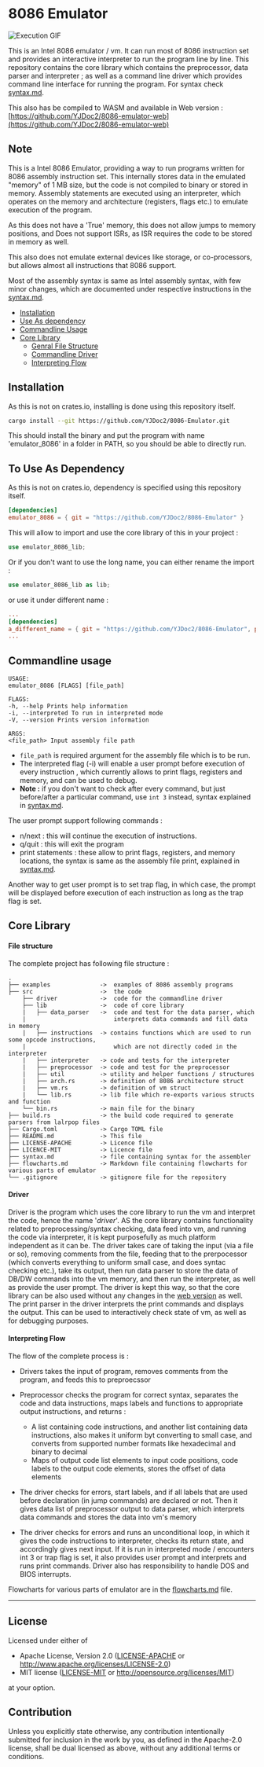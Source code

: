 # 8086 Emulator

<img src="./cmdline.gif" alt="Execution GIF" />

This is an Intel 8086 emulator / vm. It can run most of 8086 instruction set and provides an interactive interpreter to run the program line by line.
This repository contains the core library which contains the preprocessor, data parser and interpreter ; as well as a command line driver which provides command line interface for running the program.
For syntax check <a href="./syntax.md">syntax.md</a>.

This also has be compiled to WASM and available in Web version : [https://github.com/YJDoc2/8086-emulator-web](https://github.com/YJDoc2/8086-emulator-web)

## Note

This is a Intel 8086 Emulator, providing a way to run programs written for 8086 assembly instruction set. This internally stores data in the emulated "memory" of 1 MB size, but the code is not compiled to binary or stored in memory. Assembly statements are executed using an interpreter, which operates on the memory and architecture (registers, flags etc.) to emulate execution of the program.

As this does not have a 'True' memory, this does not allow jumps to memory positions, and Does not support ISRs, as ISR requires the code to be stored in memory as well.

This also does not emulate external devices like storage, or co-processors, but allows almost all instructions that 8086 support.

Most of the assembly syntax is same as Intel assembly syntax, with few minor changes, which are documented under respective instructions in the <a href="./syntax.md">syntax.md</a>.

<ul>
  <li><a href ="#installation">Installation</a></li>
  <li><a href ="#to-use-as-dependency">Use As dependency</a></li>
  <li><a href ="#commandline-usage">Commandline Usage</a></li>
  <li><a href ="#core-library">Core Library</a>
    <ul>
      <li><a href ="#file-structure">Genral File Structure</a></li>
      <li><a href ="#driver">Commandline Driver</a></li>
      <li><a href ="#interpreting-flow">Interpreting Flow</a></li>
    </ul>
  </li>
</ul>

## Installation

As this is not on crates.io, installing is done using this repository itself.

```sh
cargo install --git https://github.com/YJDoc2/8086-Emulator.git
```

This should install the binary and put the program with name 'emulator_8086' in a folder in PATH, so you should be able to directly run.

## To Use As Dependency

As this is not on crates.io, dependency is specified using this repository itself.

```TOML
[dependencies]
emulator_8086 = { git = "https://github.com/YJDoc2/8086-Emulator" }
```

This will allow to import and use the core library of this in your project :

```Rust
use emulator_8086_lib;
```

Or if you don't want to use the long name, you can either rename the import :

```Rust
use emulator_8086_lib as lib;
```

or use it under different name :

```TOML
...
[dependencies]
a_different_name = { git = "https://github.com/YJDoc2/8086-Emulator", package="emulator_8086"}
...
```

## Commandline usage

```shell
USAGE:
emulator_8086 [FLAGS] [file_path]

FLAGS:
-h, --help Prints help information
-i, --interpreted To run in interpreted mode
-V, --version Prints version information

ARGS:
<file_path> Input assembly file path
```

- `file_path` is required argument for the assembly file which is to be run.
- The interpreted flag (-i) will enable a user prompt before execution of every instruction , which currently allows to print flags, registers and memory, and can be used to debug.
- <strong>Note :</strong> if you don't want to check after every command, but just before/after a particular command, use `int 3` instead, syntax explained in <a href="./syntax.md">syntax.md</a>.

The user prompt support following commands :

- n/next : this will continue the execution of instructions.
- q/quit : this will exit the program
- print statements : these allow to print flags, registers, and memory locations, the syntax is same as the assembly file print, explained in <a href="./syntax.md">syntax.md</a>.

Another way to get user prompt is to set trap flag, in which case, the prompt will be displayed before execution of each instruction as long as the trap flag is set.

## Core Library

#### File structure

The complete project has following file structure :

```
.
├── examples              ->  examples of 8086 assembly programs
├── src                   ->  the code
    ├── driver            ->  code for the commandline driver
    ├── lib               ->  code of core library
    |   ├── data_parser   ->  code and test for the data parser, which
    |                         interprets data commands and fill data in memory
    |   ├── instructions  -> contains functions which are used to run some opcode instructions,
    |                         which are not directly coded in the interpreter
    |   ├── interpreter   -> code and tests for the interpreter
    |   ├── preprocessor  -> code and test for the preprocessor
    |   ├── util          -> utility and helper functions / structures
    |   ├── arch.rs       -> definition of 8086 architecture struct
    |   ├── vm.rs         -> definition of vm struct
    |   └── lib.rs        -> lib file which re-exports various structs and function
    └── bin.rs            -> main file for the binary
├── build.rs              -> the build code required to generate parsers from lalrpop files
├── Cargo.toml            -> Cargo TOML file
├── README.md             -> This file
├── LICENSE-APACHE        -> Licence file
├── LICENCE-MIT           -> Licence file
├── syntax.md             -> file containing syntax for the assembler
├── flowcharts.md         -> Markdown file containing flowcharts for various parts of emulator
└── .gitignore            -> gitignore file for the repository
```

#### Driver

Driver is the program which uses the core library to run the vm and interpret the code, hence the name '_driver_'.
AS the core library contains functionality related to preprocessing/syntax checking, data feed into vm, and running the code via interpreter, it is kept purposefully as much platform independent as it can be. The driver takes care of taking the input (via a file or so), removing comments from the file, feeding that to the prerpocessor (which converts everything to uniform small case, and does syntac checking etc.), take its output, then run data parser to store the data of DB/DW commands into the vm memory, and then run the interpreter, as well as provide the user prompt.
The driver is kept this way, so that the core library can be also used without any changes in the [web version](https://github.com/YJDoc2/8086-Emulator-Web) as well.
<br />
The print parser in the driver interprets the print commands and displays the output. This can be used to interactively check state of vm, as well as for debugging purposes.

#### Interpreting Flow

The flow of the complete process is :

- Drivers takes the input of program, removes comments from the program, and feeds this to preproecssor
- Preprocessor checks the program for correct syntax, separates the code and data instructions, maps labels and functions to appropriate output instructions, and returns :

  - A list containing code instructions, and another list containing data instructions, also makes it uniform byt converting to small case, and converts from supported number formats like hexadecimal and binary to decimal
  - Maps of output code list elements to input code positions, code labels to the output code elements, stores the offset of data elements

- The driver checks for errors, start labels, and if all labels that are used before declaration (in jump commands) are declared or not. Then it gives data list of preprocessor output to data parser, which interprets data commands and stores the data into vm's memory
- The driver checks for errors and runs an unconditional loop, in which it gives the code instructions to interpreter, checks its return state, and accordingly gives next input. If it is run in interpreted mode / encounters int 3 or trap flag is set, it also provides user prompt and interprets and runs print commands. Driver also has responsibility to handle DOS and BIOS interrupts.

Flowcharts for various parts of emulator are in the [flowcharts.md](./flowcharts.md) file.

---

## License

Licensed under either of

- Apache License, Version 2.0
  ([LICENSE-APACHE](LICENSE-APACHE) or http://www.apache.org/licenses/LICENSE-2.0)
- MIT license
  ([LICENSE-MIT](LICENSE-MIT) or http://opensource.org/licenses/MIT)

at your option.

## Contribution

Unless you explicitly state otherwise, any contribution intentionally submitted
for inclusion in the work by you, as defined in the Apache-2.0 license, shall be
dual licensed as above, without any additional terms or conditions.

```

```
